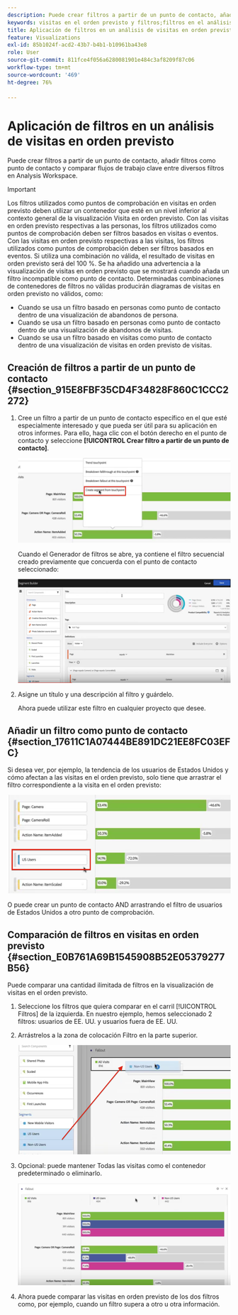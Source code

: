 ```yaml
---
description: Puede crear filtros a partir de un punto de contacto, añadir filtros como punto de contacto y comparar flujos de trabajo clave entre diversos filtros en Analysis Workspace.
keywords: visitas en el orden previsto y filtros;filtros en el análisis de visitas en el orden previsto;comparar filtros en visitas en el orden previsto
title: Aplicación de filtros en un análisis de visitas en orden previsto
feature: Visualizations
exl-id: 85b1024f-acd2-43b7-b4b1-b10961ba43e8
role: User
source-git-commit: 811fce4f056a6280081901e484c3af8209f87c06
workflow-type: tm+mt
source-wordcount: '469'
ht-degree: 76%

---
```


# Aplicación de filtros en un análisis de visitas en orden previsto

Puede crear filtros a partir de un punto de contacto, añadir filtros como punto de contacto y comparar flujos de trabajo clave entre diversos filtros en Analysis Workspace.

>[!IMPORTANT]
>
>Los filtros utilizados como puntos de comprobación en visitas en orden previsto deben utilizar un contenedor que esté en un nivel inferior al contexto general de la visualización Visita en orden previsto. Con las visitas en orden previsto respectivas a las personas, los filtros utilizados como puntos de comprobación deben ser filtros basados en visitas o eventos. Con las visitas en orden previsto respectivas a las visitas, los filtros utilizados como puntos de comprobación deben ser filtros basados en eventos. Si utiliza una combinación no válida, el resultado de visitas en orden previsto será del 100 %. Se ha añadido una advertencia a la visualización de visitas en orden previsto que se mostrará cuando añada un filtro incompatible como punto de contacto. Determinadas combinaciones de contenedores de filtros no válidas producirán diagramas de visitas en orden previsto no válidos, como:

* Cuando se usa un filtro basado en personas como punto de contacto dentro de una visualización de abandonos de persona.
* Cuando se usa un filtro basado en personas como punto de contacto dentro de una visualización de abandonos de visitas.
* Cuando se usa un filtro basado en visitas como punto de contacto dentro de una visualización de visitas en orden previsto de visitas.

## Creación de filtros a partir de un punto de contacto {#section_915E8FBF35CD4F34828F860C1CCC2272}

1. Cree un filtro a partir de un punto de contacto específico en el que esté especialmente interesado y que pueda ser útil para su aplicación en otros informes. Para ello, haga clic con el botón derecho en el punto de contacto y seleccione **[!UICONTROL Crear filtro a partir de un punto de contacto]**.

   ![Menú desplegable de Touchpoint con la opción Crear segmento a partir de punto de contacto resaltada.](assets/segment-from-touchpoint.png)

   Cuando el Generador de filtros se abre, ya contiene el filtro secuencial creado previamente que concuerda con el punto de contacto seleccionado:

   ![El Generador de filtros muestra el filtro secuencial generado y rellenado previamente.](assets/segment-builder.png)

1. Asigne un título y una descripción al filtro y guárdelo.

   Ahora puede utilizar este filtro en cualquier proyecto que desee.

## Añadir un filtro como punto de contacto {#section_17611C1A07444BE891DC21EE8FC03EFC}

Si desea ver, por ejemplo, la tendencia de los usuarios de Estados Unidos y cómo afectan a las visitas en el orden previsto, solo tiene que arrastrar el filtro correspondiente a la visita en el orden previsto:

![El filtro de usuarios de EE. UU. seleccionado y resaltado para arrastrarlo a la visita en el orden previsto.](assets/segment-touchpoint.png)

O puede crear un punto de contacto AND arrastrando el filtro de usuarios de Estados Unidos a otro punto de comprobación.

## Comparación de filtros en visitas en orden previsto {#section_E0B761A69B1545908B52E05379277B56}

Puede comparar una cantidad ilimitada de filtros en la visualización de visitas en el orden previsto.

1. Seleccione los filtros que quiera comparar en el carril [!UICONTROL Filtros] de la izquierda. En nuestro ejemplo, hemos seleccionado 2 filtros: usuarios de EE. UU. y usuarios fuera de EE. UU.
1. Arrástrelos a la zona de colocación Filtro en la parte superior.

   ![Visualización de visitas en el orden previsto con filtros seleccionados y una flecha roja que señala a la zona de colocación Filtro.](assets/segment-drop.png)

1. Opcional: puede mantener Todas las visitas como el contenedor predeterminado o eliminarlo.

   ![Secuelas que muestran todas las visitas junto con los dos filtros arrastrados en el paso anterior.](assets/seg-compare.png)

1. Ahora puede comparar las visitas en orden previsto de los dos filtros como, por ejemplo, cuando un filtro supera a otro u otra información.
